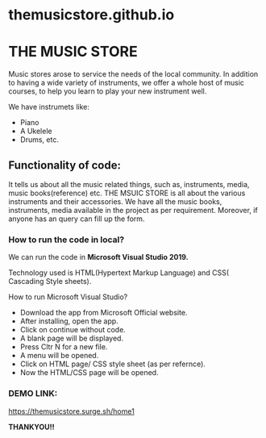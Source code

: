 # themusicstore.github.io
# THE MUSIC STORE
Music stores arose to service the needs of the local community. In addition to having a wide variety of
instruments, we offer a whole host of music courses, to help you learn to play your new instrument well.

We have instrumets like:
* Piano
* A Ukelele
* Drums, etc.
## Functionality of code:
It tells us about all the music related things, such as, instruments, media, music books(reference) etc.
THE MSUIC STORE is all about the various instruments and their accessories.
We have all the music books, instruments, media available in the project as per requirement. 
Moreover, if anyone has an query can fill up the form.

### How to run the code in local?
We can run the code in **Microsoft Visual Studio 2019.**

Technology used is HTML(Hypertext Markup Language) and CSS( Cascading Style sheets).

How to run Microsoft Visual Studio?
* Download the app from Microsoft Official website.
* After installing, open the app.
* Click on continue without code.
* A blank page will be displayed.
*  Press Cltr N for a new file.
* A menu will be opened.
* Click on HTML page/ CSS style sheet (as per refernce).
* Now the HTML/CSS page will be opened.


### DEMO LINK:
https://themusicstore.surge.sh/home1

**THANKYOU!!**
